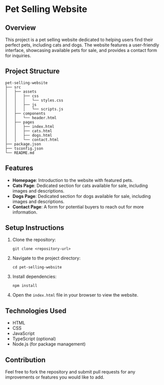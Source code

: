 # Pet Selling Website

## Overview
This project is a pet selling website dedicated to helping users find their perfect pets, including cats and dogs. The website features a user-friendly interface, showcasing available pets for sale, and provides a contact form for inquiries.

## Project Structure
```
pet-selling-website
├── src
│   ├── assets
│   │   ├── css
│   │   │   └── styles.css
│   │   ├── js
│   │   │   └── scripts.js
│   ├── components
│   │   └── header.html
│   ├── pages
│   │   ├── index.html
│   │   ├── cats.html
│   │   ├── dogs.html
│   │   └── contact.html
├── package.json
├── tsconfig.json
└── README.md
```

## Features
- **Homepage**: Introduction to the website with featured pets.
- **Cats Page**: Dedicated section for cats available for sale, including images and descriptions.
- **Dogs Page**: Dedicated section for dogs available for sale, including images and descriptions.
- **Contact Page**: A form for potential buyers to reach out for more information.

## Setup Instructions
1. Clone the repository:
   ```
   git clone <repository-url>
   ```
2. Navigate to the project directory:
   ```
   cd pet-selling-website
   ```
3. Install dependencies:
   ```
   npm install
   ```
4. Open the `index.html` file in your browser to view the website.

## Technologies Used
- HTML
- CSS
- JavaScript
- TypeScript (optional)
- Node.js (for package management)

## Contribution
Feel free to fork the repository and submit pull requests for any improvements or features you would like to add.